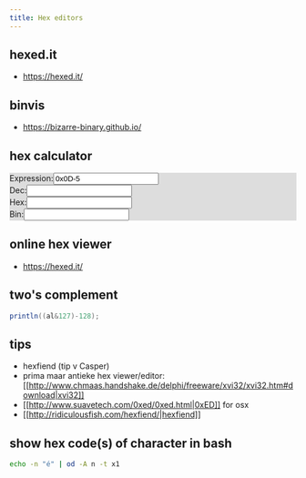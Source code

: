 ```yaml
---
title: Hex editors
---
```


## hexed.it
* https://hexed.it/

## binvis
* https://bizarre-binary.github.io/

## hex calculator
<div class="row" style='background:#ddd'>
  <div class="col-3"><label for='dec'>Expression:</label><input name='expr' id='expr' type="text" value="0x0D-5" onchange="dec.value=eval(this.value); hex.value='0x'+eval(this.value).toString(16);bin.value='0b'+eval(this.value).toString(2).padStart(8, 0);"></div>  
  <div class="col-3"><label for='dec'>Dec:</label><input name='dec' id='dec' type="text" value=""></div>
  <div class="col-3"><label for='dec'>Hex:</label><input name='hex' id='hex' type="text" value=""></div>
  <div class="col-3"><label for='dec'>Bin:</label><input name='bin' id='bin' type="text" value=""></div>
</div>

## online hex viewer
* https://hexed.it/

## two's complement
```java
println((al&127)-128);
```

## tips
* hexfiend (tip v Casper)
* prima maar antieke hex viewer/editor: [[http://www.chmaas.handshake.de/delphi/freeware/xvi32/xvi32.htm#download|xvi32]]
* [[http://www.suavetech.com/0xed/0xed.html|0xED]] for osx 
* [[http://ridiculousfish.com/hexfiend/|hexfiend]]

## show hex code(s) of character in bash
```bash
echo -n "é" | od -A n -t x1
```
